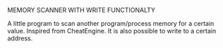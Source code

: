 MEMORY SCANNER WITH WRITE FUNCTIONALTY

A little program to scan another program/process memory for a certain value. Inspired from CheatEngine. 
It is also possible to write to a certain address.